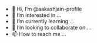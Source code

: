 - 👋 Hi, I’m @aakashjain-profile
- 👀 I’m interested in ...
- 🌱 I’m currently learning ...
- 💞️ I’m looking to collaborate on ...
- 📫 How to reach me ...

<!---
aakashjain-profile/aakashjain-profile is a ✨ special ✨ repository because its `README.md` (this file) appears on your GitHub profile.
You can click the Preview link to take a look at your changes.
--->
